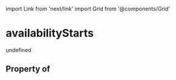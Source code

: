 import Link from 'next/link'
import Grid from '@components/Grid'

# availabilityStarts

undefined

## Property of



